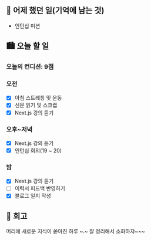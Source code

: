 ## 🌃 어제 했던 일(기억에 남는 것)

- 인턴십 미션

## 🏙️ 오늘 할 일

### 오늘의 컨디션: 9점

### 오전

- [x] 아침 스트레칭 및 운동
- [x] 신문 읽기 및 스크랩
- [x] Next.js 강의 듣기

### 오후~저녁

- [x] Next.js 강의 듣기
- [x] 인턴십 회의(19 ~ 20)

### 밤

- [x] Next.js 강의 듣기
- [ ] 이력서 피드백 반영하기
- [x] 블로그 일지 작성

## 🌆 회고

머리에 새로운 지식이 쏟아진 하루 ~.~ 잘 정리해서 소화하쟈~~~